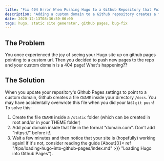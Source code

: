 ```yaml
---
title: "Fix 404 Error When Pushing Hugo to a Github Repository that Points to a Custom Domain"
description: "Adding a custom domain to a Github repository creates a file that is easily overwritten with a static site generator like Hugo. This is a frustrating, site-breaking error that can be solved once and for all!"
date: 2020-12-13T08:36:59-06:00
tags: hugo, static site generator, github pages, bug-fix
---
```


## The Problem

You once experienced the joy of seeing your Hugo site up on github pages pointing to a custom url.  Then you decided to push new pages to the repo and your custom domain is a 404 page!  What's happening??

## The Solution

When you update your repository's Github Pages settings to point to a custom domain, Github creates a file `CNAME` inside your directory `/docs`.  You may have accidentally overwrote this file when you did your last `git push`!  To solve this:

1. Create the file `CNAME` inside a `/static` folder (which can be created in root and/or in your THEME folder)
2. Add your domain inside that file in the format "domain.com".  Don't add "https://" before it!.  
3. Wait a few minutes and then notice that your site is (hopefully) working again!  If it's not, consider reading the guide [About]({{< ref "/tips/loading-hugo-into-github-pages/index.md" >}} "Loading Hugo into Github Pages").